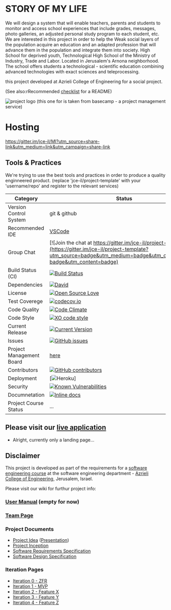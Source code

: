 # STORY OF MY LIFE

We will design a system that will enable teachers, parents and students to monitor and access school experiences that include grades, messages, photo galleries, an adjusted personal study program to each student, etc.
We are interested in this project in order to help the Weak social layers of the population acquire an education and an adapted profession that will advance them in the population and integrate them into society.
High School for deprived youth, Technological High School of the Ministry of Industry, Trade and Labor.
Located in Jerusalem's Arnona neighborhood. The school offers students a technological - scientific education combining advanced technologies with exact sciences and teleprocessing.

this project developed at Azrieli College of Engineering for a social project.

(See also:rRecommended [checklist](https://github.com/jce-il/se-class-materials/blob/master/docs/team/organizations.pdf) for a README)

![project logo (this one for is taken from basecamp - a project management service)](http://www.bethaarava.ort.org.il/landing/images/logo.png)

# Hosting
https://gitter.im/jce-il/MI?utm_source=share-link&utm_medium=link&utm_campaign=share-link

## Tools & Practices
We're trying to use the best tools and practices in order to produce a quality enginneered product.
(replace 'jce-il/project-template' with your 'username/repo' and register to the relevant services)

|Category|Status|
|---|---|
| Version Control System| git & github |
| Recommended IDE | [VSCode](https://code.visualstudio.com) |
| Group Chat | [![Join the chat at https://gitter.im/jce-il/project-template]()](https://gitter.im/jce-il/project-template?utm_source=badge&utm_medium=badge&utm_campaign=pr-badge&utm_content=badge) |
| Build Status (CI) |  [![Build Status](https://travis-ci.org/jce-il/project-template.svg?branch=master)](https://travis-ci.org/jce-il/project-template) |
| Dependencies | [![David](https://img.shields.io/david/dev/idleberg/vscode-badges.svg?style=flat-square)](https://david-dm.org/jce-il/project-template?type=dev) |
| License | [![Open Source Love](https://badges.frapsoft.com/os/mit/mit.svg?v=102)](https://github.com/ellerbrock/open-source-badge/) |
| Test Coverege | [![codecov.io](https://codecov.io/github/jce-il/project-template/coverage.svg?branch=master)](https://codecov.io/github/jce-il/project-template?branch=master) |
| Code Quality | [![Code Climate](https://codeclimate.com/github/jce-il/project-template.svg)](https://codeclimate.com/github/jce-il/project-template) |
| Code Style | [![XO code style](https://img.shields.io/badge/code_style-XO-5ed9c7.svg)](https://github.com/jce-il/project-template) |
| Current Release | [![Current Version](https://img.shields.io/github/release/jce-il/project-template.svg?style=flat)](https://github.com/jce-il/project-template/releases) |
| Issues | [![GitHub issues](https://img.shields.io/github/issues/jce-il/project-template.svg?style=flat)](https://github.com/jce-il/project-template/issues) |
| Project Management Board| [here](https://github.com/jce-il/project-template/projects/1) |
| Contributors | [![GitHub contributors](https://img.shields.io/github/contributors/cdnjs/cdnjs.svg)](https://github.com/jce-il/project-template/graphs/contributors)|
| Deployment | [![Heroku](http://heroku-badge.herokuapp.com/?app=my-app&style=flat&svg=1&root=index.html)] |
| Security | [![Known Vulnerabilities](https://snyk.io/test/github/jce-il/project-template/badge.svg)](https://snyk.io/test/github/jce-il/project-template) |
| Documnetation | [![Inline docs](http://inch-ci.org/github/jce-il/project-template.svg?branch=master)](http://inch-ci.org/github/jce-il/project-template) |
| Project Course Status | ... |

## Please visit our [live application](https://demo.reactstarterkit.com/)
- Alright, currently only a landing page...


## Disclaimer
This project is developed as part of the requirements for a [software engineering course](https://github.com/jce-il/se-class/wiki) at the software engineering department - [Azrieli College of Engineering](http://www.jce.ac.il/), Jerusalem, Israel.

Please visit our wiki for furthur project info: 

### [User Manual](https://github.com/esty6u/STORY-OF-LIFE/wiki/User-Manual) (empty for now)

### [Team Page](https://github.com/esty6u/STORY-OF-LIFE/wiki/Team)

### Project Documents
- [Project Idea](http://www.bethaarava.ort.org.il/) ([Presentation](http://www.bethaarava.ort.org.il/))
- [Project Inception](https://github.com/esty6u/STORY-OF-LIFE/wiki)
- [Software Requirements Specification](https://github.com/esty6u/STORY-OF-LIFE/wiki)
- [Software Design Specification](https://github.com/esty6u/STORY-OF-LIFE/wiki)

### Iteration Pages
- [Iteration 0 - ZFR](../../wiki/iter0-zfr)
- [Iteration 1 - MVP]()
- [Iteration 2 - Feature X]()
- [Iteration 3 - Feature Y]()
- [Iteration 4 - Feature Z]()



